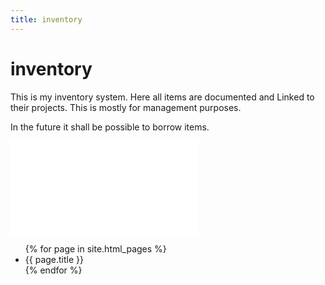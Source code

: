 ```yaml
---
title: inventory
---
```

# inventory
This is my inventory system. Here all items are documented and Linked to their projects. This is mostly for management purposes.

In the future it shall be possible to borrow items.

![inventory management](inventory-management.md)

<ul>
{% for page in site.html_pages %}
    <li href="{{ site.baseurl }}{{ page.url }}">{{ page.title }}</li>
{% endfor %}
</ul>
